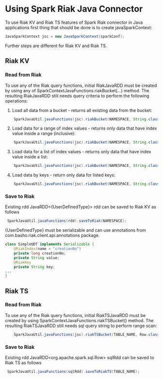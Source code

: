 # Using Spark Riak Java Connector

To use Riak KV and Riak TS features of Spark Riak connector in Java applications first thing that should be done is to create javaSparkContext:

```java
JavaSparkContext jsc = new JavaSparkContext(sparkConf);
```

Further steps are different for Riak KV and Riak TS.

## Riak KV

### Read from Riak

To use any of the Riak query functions, initial RiakJavaRDD must be created by using any of SparkContextJavaFunctions.riakBucket(...) method. The resulting RiakJavaRDD still needs query criteria to perform the following operations:

1. Load all data from a bucket - returns all existing data from the bucket:

```java
    SparkJavaUtil.javaFunctions(jsc).riakBucket(NAMESPACE, String.class).queryAll();
```

2. Load data for a range of index values - returns only data that have index value inside a range (inclusive):

```java
    SparkJavaUtil.javaFunctions(jsc).riakBucket(NAMESPACE, String.class).query2iRangeLocal(INDEX_NAME, from, to);
```

3. Load data for a list of index values - returns only data that have index value inside a list:

```java
    SparkJavaUtil.javaFunctions(jsc).riakBucket(NAMESPACE, String.class).query2iKeys(INDEX_NAME, iValue1, iValue2, ...);
```
    
4. Load data by keys - return only data for listed keys:

```java
    SparkJavaUtil.javaFunctions(jsc).riakBucket(NAMESPACE, String.class).queryBucketKeys("key-1", "key-3", "key-6", ...)
```

### Save to Riak

Existing rdd JavaRDD<{UserDefinedType}> rdd can be saved to Riak KV as follows 

```java
 SparkJavaUtil.javaFunctions(rdd).saveToRiak(NAMESPACE);
```

{UserDefinedType} must be serializable and can use annotations from com.basho.riak.client.api.annotations package.

```java
class SimpleUDT implements Serializable {
	@RiakIndex(name = "creationNo")
	private long creationNo;
	private String value;
	@RiakKey
	private String key;
...
}
```

## Riak TS

### Read from Riak

To use any of the Riak query functions, initial RiakTSJavaRDD must be created by using SparkContextJavaFunctions.riakTSBucket() method. The resulting RiakTSJavaRDD still needs sql query string to perform range scan:

```java
    SparkJavaUtil.javaFunctions(jsc).riakTSBucket(TABLE_NAME, Row.class).sql(String.format("SELECT * FROM %s WHERE time >= %d AND time <= %d  AND  weather = 'sunny' AND family = 'f'", TABLE_NAME, from, to));
```

### Save to Riak

Existing rdd JavaRDD<org.apache.spark.sql.Row> sqlRdd can be saved to Riak TS as follows

```java
 SparkJavaUtil.javaFunctions(sqlRdd).saveToRiakTS(TABLE_NAME);
```
